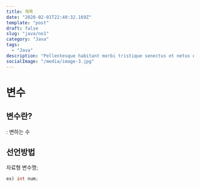 ```yaml
---
title: 제목
date: "2020-02-01T22:40:32.169Z"
template: "post"
draft: false
slug: "java/no1"
category: "Java"
tags:
  - "Java"
description: "Pellentesque habitant morbi tristique senectus et netus et malesuada fames ac turpis egestas. Vestibulum tortor quam, feugiat vitae, ultricies eget, tempor sit amet, ante."
socialImage: "/media/image-3.jpg"
---
```


# 변수  
  

## 변수란?  
: 변하는 수  
  
## 선언방법  
자료형 변수명;  

``` java
ex) int num;
```

<!-- ![Nulla faucibus vestibulum eros in tempus. Vestibulum tempor imperdiet velit nec dapibus](/media/image-2.jpg) -->
